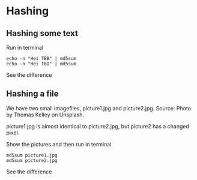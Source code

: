 # Hashing

## Hashing some text
Run in terminal
```
echo -n "Hei TBB" | md5sum
echo -n "Hei TBD" | md5sum
```
See the difference

## Hashing a file
We have two small imagefiles, picture1.jpg and picture2.jpg. Source: Photo by Thomas Kelley on Unsplash.

picture1.jpg is almost identical to picture2.jpg, but picture2 has a changed pixel.

Show the pictures and then run in terminal
```
md5sum picture1.jpg
md5sum picture2.jpg
```
See the difference